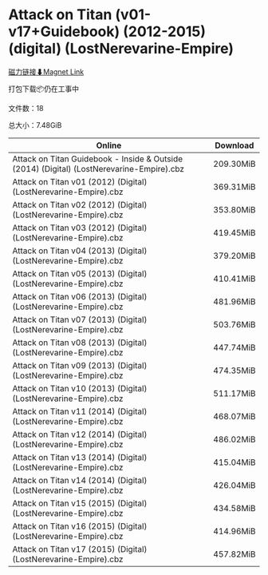 # Attack on Titan (v01-v17+Guidebook) (2012-2015) (digital) (LostNerevarine-Empire)

[磁力链接⬇Magnet Link](magnet:?xt=urn:btih:9f1b011ef1e8f432a698b2c7110abadcc637fec3&dn=Attack%20on%20Titan%20%28v01-v17%2BGuidebook%29%20%282012-2015%29%20%28digital%29%20%28LostNerevarine-Empire%29)

打包下载📦仍在工事中

文件数：18

总大小：7.48GiB

Online | Download
--- | ---
Attack on Titan Guidebook - Inside & Outside (2014) (Digital) (LostNerevarine-Empire).cbz | 209.30MiB
Attack on Titan v01 (2012) (Digital) (LostNerevarine-Empire).cbz | 369.31MiB
Attack on Titan v02 (2012) (Digital) (LostNerevarine-Empire).cbz | 353.80MiB
Attack on Titan v03 (2012) (Digital) (LostNerevarine-Empire).cbz | 419.45MiB
Attack on Titan v04 (2013) (Digital) (LostNerevarine-Empire).cbz | 379.20MiB
Attack on Titan v05 (2013) (Digital) (LostNerevarine-Empire).cbz | 410.41MiB
Attack on Titan v06 (2013) (Digital) (LostNerevarine-Empire).cbz | 481.96MiB
Attack on Titan v07 (2013) (Digital) (LostNerevarine-Empire).cbz | 503.76MiB
Attack on Titan v08 (2013) (Digital) (LostNerevarine-Empire).cbz | 447.74MiB
Attack on Titan v09 (2013) (Digital) (LostNerevarine-Empire).cbz | 474.35MiB
Attack on Titan v10 (2013) (Digital) (LostNerevarine-Empire).cbz | 511.17MiB
Attack on Titan v11 (2014) (Digital) (LostNerevarine-Empire).cbz | 468.07MiB
Attack on Titan v12 (2014) (Digital) (LostNerevarine-Empire).cbz | 486.02MiB
Attack on Titan v13 (2014) (Digital) (LostNerevarine-Empire).cbz | 415.04MiB
Attack on Titan v14 (2014) (Digital) (LostNerevarine-Empire).cbz | 426.04MiB
Attack on Titan v15 (2015) (Digital) (LostNerevarine-Empire).cbz | 434.58MiB
Attack on Titan v16 (2015) (Digital) (LostNerevarine-Empire).cbz | 414.96MiB
Attack on Titan v17 (2015) (Digital) (LostNerevarine-Empire).cbz | 457.82MiB